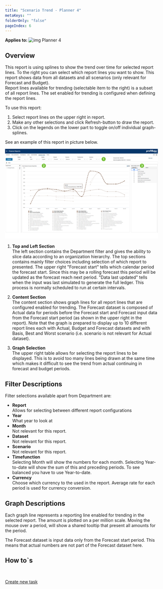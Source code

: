 ```yaml
---
title: "Scenario Trend - Planner 4"
metaKeys: ""
folderOnly: "false"
pageIndex: 6
---
```


**Applies to:** ![img](https://profitbasedocs.blob.core.windows.net/icons/yes-icon.png) Planner 4

## Overview
This report is using splines to show the trend over time for selected report lines. To the right you can select which report lines you want to show. This report shows data from all datasets and all scenarios (only relevant for Forecast and Budget).
<br/>Report lines available for trending (selectable item to the right) is a subset of all report lines. The set enabled for trending is configured when defining the report lines.

To use this report:

1. Select report lines on the upper right in report.
1. Make any other selections and click Refresh-button to draw the report.
1. Click on the legends on the lower part to toggle on/off individual graph-splines.

See an example of this report in picture below.
<br/>

![](../img/finance-reports-scenario-trend.jpg)

1. **Top and Left Section** <br/>
The left section contains the Department filter and gives the ability to slice data according to an organization hierarchy. 
The top sections contains mainly filter choices including selection of which report to presented. 
The upper right "Forecast start" tells which calendar period the forecast start. Since this may be a rolling forecast this period will be updated as the forecast reach next period. "Data last updated" tells when the input was last simulated to generate the full ledger. This process is normally scheduled to run at certain intervals. 

2. **Content Section** <br/>
The content section shows graph lines for all report lines that are configured enabled for trending. The Forecast dataset is composed of Actual data for periods before the Forecast start and Forecast input data from the Forecast start period (as shown in the upper right in the report).
Note that the graph is prepared to display up to 10 different report lines each with Actual, Budget and Forecast datasets and with Basis, Best and Worst scenario (i.e. scenario is not relevant for Actual dataset).

3. **Graph Selection** <br/>
The upper right table allows for selecting the report lines to be displayed. This is to avoid too many lines being drawn at the same time which makes it difficult to see the trend from actual continuing in forecast and budget periods. 

## Filter Descriptions
Filter selections available apart from Department are:

- **Report**<br/>Allows for selecting between different report configurations
- **Year**<br/>What year to look at
- **Month**<br/>Not relevant for this report.
- **Dataset**<br/>Not relevant for this report.
- **Scenario**<br/>Not relevant for this report.
- **Timefunction**<br/>Selecting Month will show the numbers for each month. Selecting Year-to-date will show the sum of this and preceding periods. To see balanced you have to use Year-to-date.
- **Currency**<br/>Choose which currency to the used in the report. Average rate for each period is used for currency conversion.

## Graph Descriptions

Each graph line represents a reporting line enabled for trending in the selected report. The amount is plotted on a per million scale. Moving the mouse over a period, will show a shared tooltip that present all amounts for the period.

The Forecast dataset is input data only from the Forecast start period. This means that actual numbers are not part of the Forecast dataset here.

## How to`s

<br/>

[Create new task](../../../process-and-tasks/tasks/create-edit-task.md)<br/>
